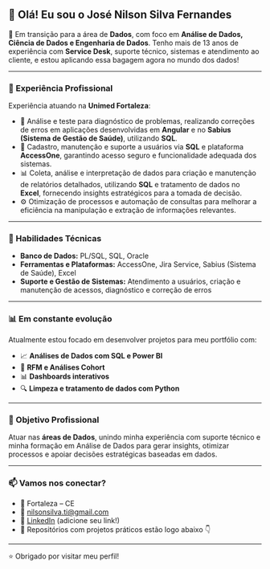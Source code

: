 ## 👋 Olá! Eu sou o José Nilson Silva Fernandes

🎯 Em transição para a área de **Dados**, com foco em **Análise de Dados, Ciência de Dados e Engenharia de Dados**. Tenho mais de 13 anos de experiência com **Service Desk**, suporte técnico, sistemas e atendimento ao cliente, e estou aplicando essa bagagem agora no mundo dos dados!

---

### 💼 Experiência Profissional
Experiência atuando na **Unimed Fortaleza**:

- 🔧 Análise e teste para diagnóstico de problemas, realizando correções de erros em aplicações desenvolvidas em **Angular** e no **Sabius (Sistema de Gestão de Saúde)**, utilizando **SQL**.
- 👥 Cadastro, manutenção e suporte a usuários via **SQL** e plataforma **AccessOne**, garantindo acesso seguro e funcionalidade adequada dos sistemas.
- 📊 Coleta, análise e interpretação de dados para criação e manutenção de relatórios detalhados, utilizando **SQL** e tratamento de dados no **Excel**, fornecendo insights estratégicos para a tomada de decisão.
- ⚙️ Otimização de processos e automação de consultas para melhorar a eficiência na manipulação e extração de informações relevantes.

---

### 🧠 Habilidades Técnicas
- **Banco de Dados:** PL/SQL, SQL, Oracle  
- **Ferramentas e Plataformas:** AccessOne, Jira Service, Sabius (Sistema de Saúde), Excel  
- **Suporte e Gestão de Sistemas:** Atendimento a usuários, criação e manutenção de acessos, diagnóstico e correção de erros  

---

### 📊 Em constante evolução
Atualmente estou focado em desenvolver projetos para meu portfólio com:
- 📈 **Análises de Dados com SQL e Power BI**
- 🧪 **RFM e Análises Cohort**
- 📊 **Dashboards interativos**
- 🔍 **Limpeza e tratamento de dados com Python**

---

### 🚀 Objetivo Profissional
Atuar nas **áreas de Dados**, unindo minha experiência com suporte técnico e minha formação em Análise de Dados para gerar insights, otimizar processos e apoiar decisões estratégicas baseadas em dados.

---

### 📫 Vamos nos conectar?
- 📍 Fortaleza – CE  
- 📧 nilsonsilva.ti@gmail.com  
- 💼 [LinkedIn](www.linkedin.com/in/jose-nilson-8b87a387) (adicione seu link!)  
- 📁 Repositórios com projetos práticos estão logo abaixo 👇

---

⭐ Obrigado por visitar meu perfil!
